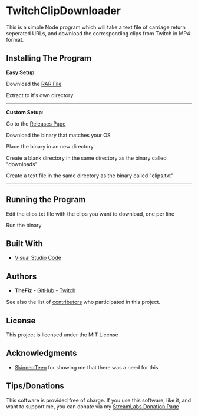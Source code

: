 # TwitchClipDownloader

This is a simple Node program which will take a text file of carriage return seperated URLs, and download the corresponding clips from Twitch in MP4 format.

## Installing The Program

**Easy Setup**:

Download the [RAR File](https://github.com/thefiz/TwitchClipDownloader/raw/master/twitchclipdownloader.rar)

Extract to it's own directory

--------

**Custom Setup**:

Go to the [Releases Page](https://github.com/thefiz/TwitchClipDownloader/releases/tag/v1.0)

Download the binary that matches your OS

Place the binary in an new directory

Create a blank directory in the same directory as the binary called "downloads"

Create a text file in the same directory as the binary called "clips.txt" 

--------


## Running the Program

Edit the clips.txt file with the clips you want to download, one per line

Run the binary


## Built With

* [Visual Studio Code](https://code.visualstudio.com/)

## Authors

* **TheFiz** -  [GitHub](https://github.com/thefiz) - [Twitch](https://www.twitch.tv/thefiz)

See also the list of [contributors](https://github.com/thefiz/TwitchClipDownloader/contributors) who participated in this project.

## License

This project is licensed under the MIT License

## Acknowledgments

* [SkinnedTeen](http://www.twitch.tv/skinnedteen) for showing me that there was a need for this

## Tips/Donations

This software is provided free of charge.  If you use this software, like it, and want to support me, you can donate via my [StreamLabs Donation Page](https://streamlabs.com/thefiz)
